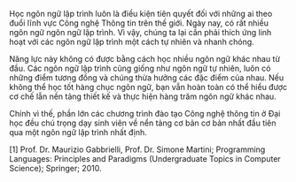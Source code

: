 Học ngôn ngữ lập trình luôn là điều kiện tiên quyết đối với những ai theo đuổi lĩnh vực Công nghệ Thông tin trên thế giới. Ngày nay, có rất nhiều ngôn ngữ ngôn ngữ lập trình. Vì vậy, chúng ta lại cần phải thích ứng linh hoạt với các ngôn ngữ lập trình  một cách tự nhiên và nhanh chóng.

Năng lực này không có được bằng cách học nhiều ngôn ngữ khác nhau từ đầu. Các ngôn ngữ lập trình cũng giống như ngôn ngữ tự nhiên, luôn có những điểm tương đồng và chúng thừa hưởng các đặc điểm của nhau. Nếu không thể học tốt hàng chục ngôn ngữ, bạn vẫn hoàn toàn có thể hiểu được cơ chế lẫn nền tảng thiết kế và thực hiện hàng trăm ngôn ngữ khác nhau.

Chính vì thế, phần lớn các chương trình đào tạo Công nghệ thông tin ở Đại học đều chú trọng dạy sinh viên về nển tảng cơ bản cơ bản nhất đầu tiên qua một ngôn ngữ lập trình nhất định. 

[1] Prof. Dr. Maurizio Gabbrielli, Prof. Dr. Simone Martini; Programming Languages: Principles and Paradigms (Undergraduate Topics in Computer Science); Springer; 2010.

